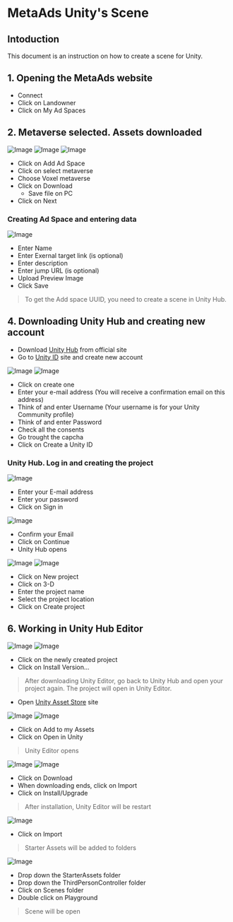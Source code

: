 # MetaAds Unity's Scene
## Intoduction
This document is an instruction on how to create a scene for Unity.
## 1. Opening the MetaAds website
* Connect
* Click on Landowner
* Click on My Ad Spaces

## 2. Metaverse selected. Assets downloaded
![Image](./media/1.png)   ![Image](./media/2.png)  ![Image](./media/3.png)
* Click on Add Ad Space
* Click on select metaverse
* Choose Voxel metaverse
* Click on Download
    * Save file on PC
* Click on Next
###  Creating Ad Space and entering data
![Image](./media/4.png) 
* Enter Name
* Enter Exernal target link (is optional)
* Enter description
* Enter jump URL (is optional)
* Upload Preview Image
* Click Save
> To get the Add space UUID, you need to create a scene in Unity Hub.
## 4. Downloading Unity Hub and creating new account
* Download [Unity Hub](https://unity.com/download) from official site 
* Go to [Unity ID](https://id.unity.com/en/conversations/9436941f-b52e-4612-9ba9-f515d1fe1b13009f) site and create new account

![Image](./media/5.png)  ![Image](./media/6.png)

* Click on create one 
* Enter your e-mail address (You will receive a confirmation email on this address)
* Think of and enter Username (Your username is for your Unity Community profile)
* Think of and enter Password 
* Check all the consents
* Go trought the capcha
* Click on Create a Unity ID

###  Unity Hub. Log in and creating the project
![Image](./media/7.png)

* Enter your E-mail address
* Enter your password
* Click on Sign in

![Image](./media/8.png)

* Confirm your Email
* Click on Continue
* Unity Hub opens

![Image](./media/9.png)
![Image](./media/10.png)

* Click on New project
* Click on 3-D
* Enter the project name
* Select the project location
* Click on Create project

## 6. Working in Unity Hub Editor

![Image](./media/11.png)
![Image](./media/12.png)

* Click on the newly created project
* Click on Install Version...
> After downloading Unity Editor, go back to Unity Hub and open your project again. The project will open in Unity Editor.

* Open [Unity Asset Store](https://assetstore.unity.com/packages/essentials/starter-assets-third-person-character-controller-urp-196526) site


![Image](./media/13.png)
![Image](./media/14.png)
* Click on Add to my Assets
* Click on Open in Unity

> Unity Editor opens

![Image](./media/15.png)
![Image](./media/16.png)

* Click on Download
* When downloading ends, click on Import
* Click on Install/Upgrade
> After installation, Unity Editor will be restart

![Image](./media/17.png)

* Click on Import
> Starter Assets will be added to folders

![Image](./media/18.png)

* Drop down the StarterAssets folder
* Drop down the ThirdPersonController folder
* Click on Scenes folder
* Double click on Playground

> Scene will be open
